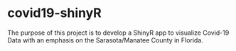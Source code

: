 # covid19-shinyR

The purpose of this project is to develop a ShinyR app to visualize Covid-19 Data with an emphasis on the Sarasota/Manatee County
in Florida.
